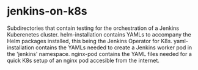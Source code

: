 # jenkins-on-k8s
Subdirectories that contain testing for the orchestration of a Jenkins Kuberenetes cluster.
helm-installation contains YAMLs to accompany the Helm packages installed, this being the Jenkins Operator for K8s.
yaml-installation contains the YAMLs needed to create a Jenkins worker pod in the 'jenkins' namespace.
nginx-pod contains the YAML files needed for a quick K8s setup of an nginx pod accesible from the internet.
